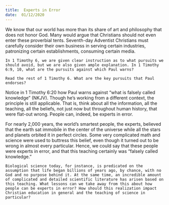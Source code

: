 ```yaml
---
title:  Experts in Error
date:  01/12/2020
---
```


We know that our world has more than its share of art and philosophy that does not honor God. Many would argue that Christians should not even enter these proverbial tents. Seventh-day Adventist Christians must carefully consider their own business in serving certain industries, patronizing certain establishments, consuming certain media.

`In 1 Timothy 6, we are given clear instruction as to what pursuits we should avoid, but we are also given ample explanation. In 1 Timothy 6:9, 10, what are the pursuits against which Paul warns? `

`Read the rest of 1 Timothy 6. What are the key pursuits that Paul endorses?`

Notice in 1 Timothy 6:20 how Paul warns against “what is falsely called knowledge” (NKJV). Though he’s working from a different context, the principle is still applicable. That is, think about all the information, all the teaching, all the beliefs, not just now but throughout human history, that were flat-out wrong. People can, indeed, be experts in error.

For nearly 2,000 years, the world’s smartest people, the experts, believed that the earth sat immobile in the center of the universe while all the stars and planets orbited it in perfect circles. Some very complicated math and science were used to buttress this belief, even though it turned out to be wrong in almost every particular. Hence, we could say that these people were experts in error, and that this teaching certainly was “falsely called knowledge.”

`Biological science today, for instance, is predicated on the assumption that life began billions of years ago, by chance, with no God and no purpose behind it. At the same time, an incredible amount of complicated and detailed scientific literature has arisen based on this teaching. What lessons can we take away from this about how people can be experts in error? How should this realization impact Christian education in general and the teaching of science in particular?`